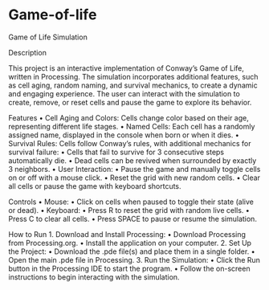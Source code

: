 # Game-of-life
Game of Life Simulation

Description

This project is an interactive implementation of Conway’s Game of Life, written in Processing. The simulation incorporates additional features, such as cell aging, random naming, and survival mechanics, to create a dynamic and engaging experience. The user can interact with the simulation to create, remove, or reset cells and pause the game to explore its behavior.

Features
	•	Cell Aging and Colors: Cells change color based on their age, representing different life stages.
	•	Named Cells: Each cell has a randomly assigned name, displayed in the console when born or when it dies.
	•	Survival Rules: Cells follow Conway’s rules, with additional mechanics for survival failure:
	•	Cells that fail to survive for 3 consecutive steps automatically die.
	•	Dead cells can be revived when surrounded by exactly 3 neighbors.
	•	User Interaction:
	•	Pause the game and manually toggle cells on or off with a mouse click.
	•	Reset the grid with new random cells.
	•	Clear all cells or pause the game with keyboard shortcuts.

 Controls
	•	Mouse:
	•	Click on cells when paused to toggle their state (alive or dead).
	•	Keyboard:
	•	Press R to reset the grid with random live cells.
	•	Press C to clear all cells.
	•	Press SPACE to pause or resume the simulation.

 How to Run
	1.	Download and Install Processing:
	•	Download Processing from Processing.org.
	•	Install the application on your computer.
	2.	Set Up the Project:
	•	Download the .pde file(s) and place them in a single folder.
	•	Open the main .pde file in Processing.
	3.	Run the Simulation:
	•	Click the Run button in the Processing IDE to start the program.
	•	Follow the on-screen instructions to begin interacting with the simulation.
